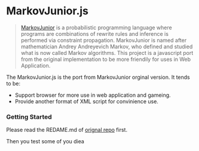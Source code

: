 MarkovJunior.js
===
> [MarkovJunior](https://github.com/mxgmn/MarkovJunior) is a probabilistic programming language where programs are combinations of rewrite rules and inference is performed via constraint propagation. MarkovJunior is named after mathematician Andrey Andreyevich Markov, who defined and studied what is now called Markov algorithms. This project is a javascript port from the original implementation to be more friendily for uses in Web Application.

The MarkovJunior.js is the port from MarkovJunior orginal version. It tends to be:
- Support browser for more use in web application and gameing.
- Provide another format of XML script for convinience use.

### Getting Started

Please read the REDAME.md of [orignal repo](https://github.com/mxgmn/MarkovJunior/README.md) first. 

Then you test some of you diea
